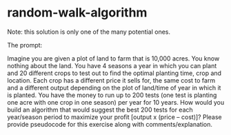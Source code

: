 # random-walk-algorithm

Note: this solution is only one of the many potential ones.

The prompt:

Imagine you are given a plot of land to farm that is 10,000 acres. You know nothing about the land. You have 4 seasons a year in which you can plant and 20 different crops to test out to find the optimal planting time, crop and location. Each crop has a different price it sells for, the same cost to farm and a different output depending on the plot of land/time of year in which it is planted. You have the money to run up to 200 tests (one test is planting one acre with one crop in one season) per year
for 10 years. How would you build an algorithm that would suggest the best 200 tests for each year/season period to maximize your profit [output x (price – cost)]? Please provide pseudocode for this exercise along with comments/explanation.
